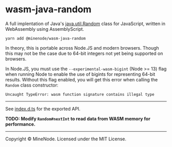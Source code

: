 # wasm-java-random

A full implentation of Java's [java.util.Random](https://docs.oracle.com/javase/6/docs/api/java/util/Random.html) class for JavaScript, written in WebAssembly using AssemblyScript.

```
yarn add @minenode/wasm-java-random
```

In theory, this is portable across Node.JS and modern browsers. Though this may not be the case due to 64-bit integers not yet being supported on browsers.

In Node.JS, you must use the `--experimental-wasm-bigint` (Node >= 13) flag when running Node to enable the use of bigints for representing 64-bit results. Without this flag enabled, you will get this error when calling the `Random` class constructor:

```
Uncaught TypeError: wasm function signature contains illegal type
```

---

See [index.d.ts](./index.d.ts) for the exported API.

**TODO: Modify `Random#nextInt` to read data from WASM memory for performance.**

---

Copyright &copy; MineNode. Licensed under the MIT License.
